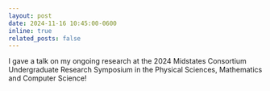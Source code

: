 ```yaml
---
layout: post
date: 2024-11-16 10:45:00-0600
inline: true
related_posts: false
---
```


I gave a talk on my ongoing research at the 2024 Midstates Consortium Undergraduate Research Symposium in the Physical Sciences, Mathematics and Computer Science!
